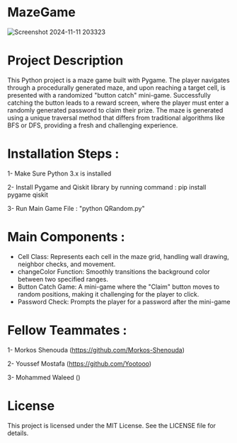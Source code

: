 # MazeGame
![Screenshot 2024-11-11 203323](https://github.com/user-attachments/assets/ea99f508-cc5a-48a4-8c04-3da56cc13490)

# Project Description
This Python project is a maze game built with Pygame. The player navigates through a procedurally generated maze, and upon reaching a target cell, is presented with a randomized "button catch" mini-game. Successfully catching the button leads to a reward screen, where the player must enter a randomly generated password to claim their prize. The maze is generated using a unique traversal method that differs from traditional algorithms like BFS or DFS, providing a fresh and challenging experience.

# Installation Steps : 
1- Make Sure Python 3.x is installed 

2- Install Pygame and Qiskit library by running command : 
   pip install pygame qiskit

3- Run Main Game File : "python QRandom.py"

# Main Components : 
- Cell Class: Represents each cell in the maze grid, handling wall drawing, neighbor checks, and movement.
- changeColor Function: Smoothly transitions the background color between two specified ranges.
- Button Catch Game: A mini-game where the "Claim" button moves to random positions, making it challenging for the player to click.
- Password Check: Prompts the player for a password after the mini-game

# Fellow Teammates : 
1- Morkos Shenouda (https://github.com/Morkos-Shenouda)

2- Youssef Mostafa (https://github.com/Yootooo)

3- Mohammed Waleed ()

# License
This project is licensed under the MIT License. See the LICENSE file for details.
